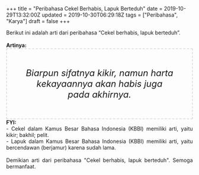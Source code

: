 +++
title = "Peribahasa Cekel Berhabis, Lapuk Berteduh"
date = 2019-10-29T13:32:00Z
updated = 2019-10-30T06:29:18Z
tags = ["Peribahasa", "Karya"]
draft = false
+++

<div dir="ltr" style="text-align: left;" trbidi="on"><div style="text-align: justify;">Berikut ini adalah arti dari peribahasa “Cekel berhabis, lapuk berteduh”.</div><br /><div style="text-align: justify;"><b>Artinya:</b></div><div style="border: 2px dashed #ddd; font-size: 24px; height: auto; margin: 0 auto; padding: 50px; text-align: center; width: auto;"><i>Biarpun sifatnya kikir, namun harta kekayaannya akan habis juga pada akhirnya.</i></div><div style="text-align: justify;"><b>FYI:</b><br />- Cekel dalam Kamus Besar Bahasa Indonesia (KBBI) memiliki arti, yaitu kikir; bakhil; pelit.<br />- Lapuk dalam Kamus Besar Bahasa Indonesia (KBBI) memiliki arti, yaitu bercendawan (berjamur) karena sudah lama.<br /><br /></div><div style="text-align: justify;">Demikian arti dari peribahasa "Cekel berhabis, lapuk berteduh". Semoga bermanfaat.</div></div>
